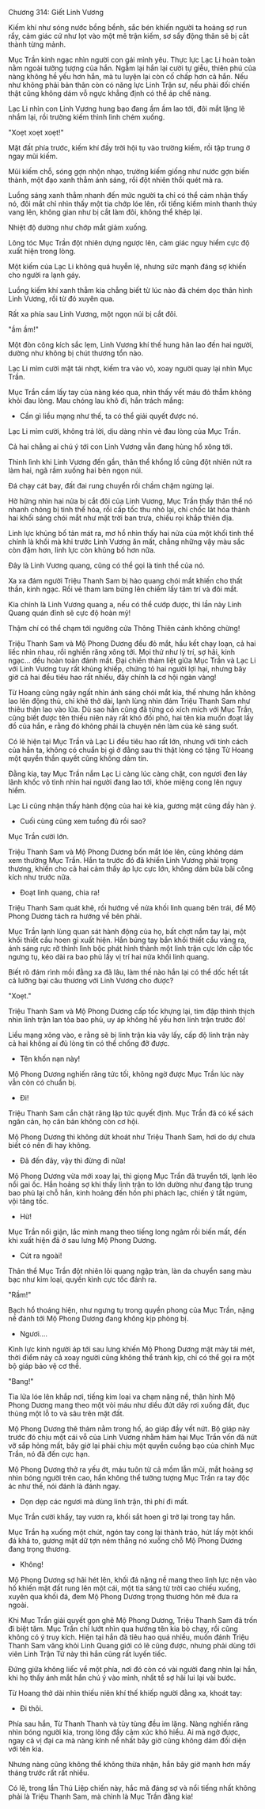 




Chương 314: Giết Linh Vương


Kiếm khí như sóng nước bồng bềnh, sắc bén khiến người ta hoảng sợ run rẩy, cảm giác cứ như lọt vào một mê trận kiếm, sơ sẩy động thân sẽ bị cắt thành từng mảnh.

Mục Trần kinh ngạc nhìn người con gái mình yêu. Thực lực Lạc Li hoàn toàn nằm ngoài tưởng tượng của hắn. Ngẫm lại hắn lại cười tự giễu, thiên phú của nàng không hề yếu hơn hắn, mà tu luyện lại còn cố chấp hơn cả hắn. Nếu như không phải bản thân còn có năng lực Linh Trận sư, nếu phải đối chiến thật cũng không dám vỗ ngực khẳng định có thể áp chế nàng.

Lạc Li nhìn con Linh Vương hung bạo đang ầm ầm lao tới, đôi mắt lặng lẽ nhắm lại, rồi trường kiếm thình lình chém xuống.

"Xoẹt xoẹt xoẹt!"

Mặt đất phía trước, kiếm khí đầy trời hội tụ vào trường kiếm, rồi tập trung ở ngay mũi kiếm.

Mũi kiếm chỗ, sóng gợn nhộn nhạo, trường kiếm giống như nước gợn biến thành, một đạo xanh thẳm ánh sáng, rồi đột nhiên thổi quét mà ra.

Luồng sáng xanh thẳm nhanh đến mức người ta chỉ có thể cảm nhận thấy nó, đôi mắt chỉ nhìn thấy một tia chớp lóe lên, rồi tiếng kiếm minh thanh thúy vang lên, không gian như bị cắt làm đôi, không thể khép lại.

Nhiệt độ dường như chớp mắt giảm xuống.

Lông tóc Mục Trần đột nhiên dựng ngược lên, cảm giác nguy hiểm cực độ xuất hiện trong lòng.

Một kiếm của Lạc Li không quá huyễn lệ, nhưng sức mạnh đáng sợ khiến cho người ra lạnh gáy.

Luồng kiếm khí xanh thẳm kia chẳng biết từ lúc nào đã chém dọc thân hình Linh Vương, rồi từ đó xuyên qua.

Rất xa phía sau Linh Vương, một ngọn núi bị cắt đôi.

"ầm ầm!"

Một đòn công kích sắc lẹm, Linh Vương khí thế hung hãn lao đến hai người, dường như không bị chút thương tổn nào.

Lạc Li mỉm cười mặt tái nhợt, kiếm tra vào vỏ, xoay người quay lại nhìn Mục Trần.

Mục Trần cầm lấy tay của nàng kéo qua, nhìn thấy vết máu đỏ thẫm không khỏi đau lòng. Mau chóng lau khô đi, hắn trách mắng:

- Cần gì liều mạng như thế, ta có thể giải quyết được nó.

Lạc Li mỉm cười, không trả lời, dịu dàng nhìn vẻ đau lòng của Mục Trần.

Cả hai chẳng ai chú ý tới con Linh Vương vẫn đang hùng hổ xông tới.

Thình lình khi Linh Vương đến gần, thân thể khổng lồ cũng đột nhiên nứt ra làm hai, ngã rầm xuống hai bên ngọn núi.

Đá chạy cát bay, đất đai rung chuyển rồi chầm chậm ngừng lại.

Hờ hững nhìn hai nửa bị cắt đôi của Linh Vương, Mục Trần thấy thân thể nó nhanh chóng bị tinh thể hóa, rồi cấp tốc thu nhỏ lại, chỉ chốc lát hóa thành hai khối sáng chói mắt như mặt trời ban trưa, chiếu rọi khắp thiên địa.

Linh lực khủng bố tản mát ra, mơ hồ nhìn thấy hai nửa của một khối tinh thể chính là khối mà khi trước Linh Vương ăn mất, chẳng những vậy màu sắc còn đậm hơn, linh lực còn khủng bố hơn nữa.

Đây là Linh Vương quang, cũng có thể gọi là tinh thể của nó.

Xa xa đám người Triệu Thanh Sam bị hào quang chói mắt khiến cho thất thần, kinh ngạc. Rồi vẻ tham lam bừng lên chiếm lấy tâm trí và đôi mắt.

Kia chính là Linh Vương quang a, nếu có thể cướp được, thì lần này Linh Quang quán đỉnh sẽ cực độ hoàn mỹ!

Thậm chí có thể chạm tới ngưỡng cửa Thông Thiên cảnh không chừng!

Triệu Thanh Sam và Mộ Phong Dương đều đỏ mắt, hầu kết chạy loạn, cả hai liếc nhìn nhau, rồi nghiến răng xông tới. Mọi thứ như lý trí, sợ hãi, kinh ngạc... đều hoàn toàn đánh mất. Đại chiến thảm liệt giữa Mục Trần và Lạc Li với Linh Vương tuy rất khủng khiếp, chứng tỏ hai người lợi hại, nhưng bây giờ cả hai đều tiêu hao rất nhiều, đây chính là cơ hội ngàn vàng!

Từ Hoang cũng ngây ngất nhìn ánh sáng chói mắt kia, thế nhưng hắn không lao lên động thủ, chỉ khẽ thở dài, lạnh lùng nhìn đám Triệu Thanh Sam như thiêu thân lao vào lửa. Dù sao hắn cũng đã từng có xích mích với Mục Trần, cũng biết được tên thiếu niên này rất khó đối phó, hai tên kia muốn đoạt lấy đồ của hắn, e rằng đó không phải là chuyện nên làm của kẻ sáng suốt.

Có lẽ hiện tại Mục Trần và Lạc Li đều tiêu hao rất lớn, nhưng với tính cách của hắn ta, không có chuẩn bị gì ở đằng sau thì thật lòng có tặng Từ Hoang một quyển thần quyết cũng không dám tin.

Đằng kia, tay Mục Trần nắm Lạc Li càng lúc càng chặt, con ngươi đen láy lãnh khốc vô tình nhìn hai người đang lao tới, khóe miệng cong lên nguy hiểm.

Lạc Li cũng nhận thấy hành động của hai kẻ kia, gương mặt cũng đầy hàn ý.

- Cuối cùng cũng xem tuồng đủ rồi sao?

Mục Trần cười lớn.

Triệu Thanh Sam và Mộ Phong Dương bốn mắt lóe lên, cũng không dám xem thường Mục Trần. Hắn ta trước đó đã khiến Linh Vương phải trọng thương, khiến cho cả hai cảm thấy áp lực cực lớn, không dám bừa bãi công kích như trước nữa.

- Đoạt linh quang, chia ra!

Triệu Thanh Sam quát khẽ, rồi hướng về nửa khối linh quang bên trái, để Mộ Phong Dương tách ra hướng về bên phải.

Mục Trần lạnh lùng quan sát hành động của họ, bất chợt nắm tay lại, một khối thiết cầu hoen gỉ xuất hiện. Hắn búng tay bắn khối thiết cầu văng ra, ánh sáng rực rỡ thình lình bộc phát hình thành một linh trận cực lớn cấp tốc ngưng tụ, kéo dài ra bao phủ lấy vị trí hai nửa khối linh quang.

Biết rõ đám rình mồi đằng xa đã lâu, làm thế nào hắn lại có thể dốc hết tất cả lưỡng bại câu thương với Linh Vương cho được?

"Xoẹt."

Triệu Thanh Sam và Mộ Phong Dương cấp tốc khựng lại, tim đập thình thịch nhìn linh trận lan tỏa bao phủ, uy áp không hề yếu hơn linh trận trước đó!

Liều mạng xông vào, e rằng sẽ bị linh trận kia vây lấy, cấp độ linh trận này cả hai không ai đủ lòng tin có thể chống đỡ được.

- Tên khốn nạn này!

Mộ Phong Dương nghiến răng tức tối, không ngờ được Mục Trần lúc này vẫn còn có chuẩn bị.

- Đi!

Triệu Thanh Sam cắn chặt răng lập tức quyết định. Mục Trần đã có kế sách ngăn cản, họ căn bản không còn cơ hội.

Mộ Phong Dương thì không dứt khoát như Triệu Thanh Sam, hơi do dự chưa biết có nên đi hay không.

- Đã đến đây, vậy thì đừng đi nữa!

Mộ Phong Dương vừa mới xoay lại, thì giọng Mục Trần đã truyền tới, lạnh lẽo nổi gai ốc. Hắn hoảng sợ khi thấy linh trận to lớn dường như đang tập trung bao phủ lại chỗ hắn, kinh hoảng đến hồn phi phách lạc, chiến ý tắt ngúm, vội tăng tốc.

- Hừ!

Mục Trần nổi giận, lắc mình mang theo tiếng long ngâm rồi biến mất, đến khi xuất hiện đã ở sau lưng Mộ Phong Dương.

- Cút ra ngoài!

Thân thể Mục Trần đột nhiên lôi quang ngập tràn, làn da chuyển sang màu bạc như kim loại, quyền kình cực tốc đánh ra.

"Rầm!"

Bạch hổ thoáng hiện, như ngưng tụ trong quyền phong của Mục Trần, nặng nề đánh tới Mộ Phong Dương đang không kịp phòng bị.

- Ngươi....

Kình lực kinh người áp tới sau lưng khiến Mộ Phong Dương mặt mày tái mét, thời điểm này cả xoay người cũng không thể tránh kịp, chỉ có thể gọi ra một bộ giáp bảo vệ cơ thể.

"Bang!"

Tia lửa lóe lên khắp nơi, tiếng kim loại va chạm nặng nề, thân hình Mộ Phong Dương mang theo một vòi máu như diều đứt dây rơi xuống đất, đục thủng một lỗ to và sâu trên mặt đất.

Mộ Phong Dương thê thảm nằm trong hố, áo giáp đầy vết nứt. Bộ giáp này trước đó chịu một cái vỗ của Linh Vương nhằm hãm hại Mục Trần vốn đã nứt vỡ sắp hỏng mất, bây giờ lại phải chịu một quyền cuồng bạo của chính Mục Trần, nó đã đến cực hạn.

Mộ Phong Dương thở ra yếu ớt, máu tuôn từ cả mồm lẫn mũi, mắt hoảng sợ nhìn bóng người trên cao, hắn không thể tưởng tượng Mục Trần ra tay độc ác như thế, nói đánh là đánh ngay.

- Dọn dẹp các ngươi mà dùng linh trận, thì phí đi mất.

Mục Trần cười khẩy, tay vươn ra, khối sắt hoen gỉ trở lại trong tay hắn.

Mục Trần hạ xuống một chút, ngón tay cong lại thành trảo, hút lấy một khối đá khá to, gương mặt dữ tợn ném thẳng nó xuống chỗ Mộ Phong Dương đang trọng thương.

- Không!

Mộ Phong Dương sợ hãi hét lên, khối đá nặng nề mang theo linh lực nện vào hố khiến mặt đất rung lên một cái, một tia sáng từ trời cao chiếu xuống, xuyên qua khối đá, đem Mộ Phong Dương trọng thương hôn mê đưa ra ngoài.

Khi Mục Trần giải quyết gọn ghẽ Mộ Phong Dương, Triệu Thanh Sam đã trốn đi biệt tăm. Mục Trần chỉ lướt nhìn qua hướng tên kia bỏ chạy, rồi cũng không có ý truy kích. Hiện tại hắn đã tiêu hao quá nhiều, muốn đánh Triệu Thanh Sam văng khỏi Linh Quang giới có lẽ cũng được, nhưng phải dùng tới viên Linh Trận Tử này thì hắn cũng rất luyến tiếc.

Đứng giữa không liếc về một phía, nơi đó còn có vài người đang nhìn lại hắn, khi họ thấy ánh mắt hắn chú ý vào mình, nhất tề sợ hãi lui lại vài bước.

Từ Hoang thở dài nhìn thiếu niên khí thế khiếp người đằng xa, khoát tay:

- Đi thôi.

Phía sau hắn, Từ Thanh Thanh và tùy tùng đều im lặng. Nàng nghiến răng nhìn bóng người kia, trong lòng đầy cảm xúc khó hiểu. Ai mà ngờ được, ngay cả vị đại ca mà nàng kính nể nhất bây giờ cũng không dám đối diện với tên kia.

Nhưng nàng cũng không thể không thừa nhận, hắn bây giờ mạnh hơn mấy tháng trước rất rất nhiều.

Có lẽ, trong lần Thú Liệp chiến này, hắc mã đáng sợ và nổi tiếng nhất không phải là Triệu Thanh Sam, mà chình là Mục Trần đằng kia!




